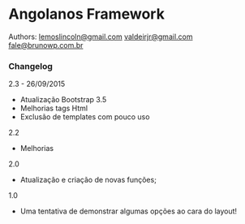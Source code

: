 Angolanos Framework
=========

Authors: 
lemoslincoln@gmail.com
valdeirjr@gmail.com
fale@brunowp.com.br 


### Changelog
2.3 - 26/09/2015
- Atualização Bootstrap 3.5
- Melhorias tags Html
- Exclusão de templates com pouco uso

2.2
- Melhorias

2.0 
- Atualização e criação de novas funções;

1.0
- Uma tentativa de demonstrar algumas opções ao cara do layout!

